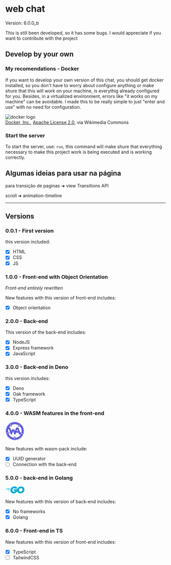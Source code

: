 ﻿# web chat

Version: 6.0.0_b

This is still been developed, so it has some bugs. I would appreciate if you want to contribute with the project

## Develop by your own

### My recomendations - Docker

If you want to develop your own version of this chat, you should get docker installed, so you don't have to worry about configure anything or make shure that this will work on your machine, is everythig already configured for you. Besides, in a virtualized environment, errors like "it works on my machine" can be avoidable. I made this to be really simple to just "enter and use" with no need for configuration. <!--fuck the history that was deleted because of him, how could he do that with me?-->

<img src="https://upload.wikimedia.org/wikipedia/commons/7/70/Docker_logo.png?20240428132226" alt="docker logo" width="300px"><br/>
<a href="https://commons.wikimedia.org/wiki/File:Docker_logo.png">Docker, Inc.</a>, <a href="http://www.apache.org/licenses/LICENSE-2.0">Apache License 2.0</a>, via Wikimedia Commons

### Start the server

To start the server, use: `run`, this command will make shure that everything necessary to make this project work is being executed and is working correctly.

## Algumas ideias para usar na página

para transição de paginas ➜ view Transitions API

scroll ➜ animation-timeline

<hr>

## Versions

<!--------------------
Front-end
---------------------->

### 0.0.1 - First version

this version included:

- [X] HTML
- [X] CSS
- [X] JS

<!--------------------
Obj Oriented Front-end
---------------------->

### 1.0.0 - Front-end with Object Orientation

*Front-end entirely rewritten*

New features with this version of front-end includes:

- [X] Object orientation

<!--------------------
Back-end
---------------------->

### 2.0.0 - Back-end

This version of the back-end includes:

- [X] NodeJS
- [X] Express framework
- [X] JavaScript

<!--------------------
Back-end in Deno
---------------------->

### 3.0.0 - Back-end in Deno

this version includes:

- [X] Deno
- [X] Oak framework
- [X] TypeScript

<!--------------------
Front-end in WASM
---------------------->

### 4.0.0 - WASM features in the front-end

<img src="images/README/wasm-pack.webp" width="60px">

New features with wasm-pack include:

- [X]  UUID generator
- [ ]  Connection with the back-end

<!--------------------
Back-end in Golang
---------------------->

### 5.0.0 - back-end in Golang

<img src="images/README/golang.svg" width="60px">

New features with this version of back-end includes:

- [X] No frameworks
- [X] Golang

<!--------------------
Front-end in TS
---------------------->

### 6.0.0 - Front-end in TS

New features with this version of front-end includes:

- [X] TypeScript
- [ ] TailwindCSS
